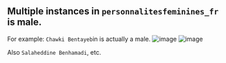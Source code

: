 ## Multiple instances in `personnalitesfeminines_fr` is male.

For example:
`Chawki Bentayeb`in is actually a male.
![image](https://github.com/Bluebear77/Intern_ECLADATTA/assets/119409649/0b1a0e1d-049b-4b27-a718-62d0d1967630)
![image](https://github.com/Bluebear77/Intern_ECLADATTA/assets/119409649/1508f108-4966-462e-93d7-6a6fc1003773)

Also `Salaheddine Benhamadi`, etc.
